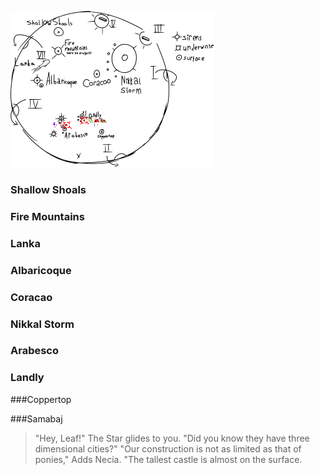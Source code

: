 ![](Mapa/mapa2.svg)

### Shallow Shoals

### Fire Mountains

### Lanka

### Albaricoque

### Coracao

### Nikkal Storm

### Arabesco

### Landly

###Coppertop

###Samabaj

>"Hey, Leaf!" The Star glides to you. "Did you know they have three dimensional cities?"
>"Our construction is not as limited as that of ponies," Adds Necia. "The tallest castle is almost on the surface.

